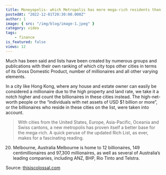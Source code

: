 ```yaml
---
title: Moneyopolis- which Metropolis has more mega-rich residents than any other place in the planet?
postedAt: "2022-12-01T20:30:00.000Z"
author: 1
image: { src: "/img/blog/image-1.jpeg" }
category: video
tags:
    - finance
is_featured: false
views: 12
---
```


Much has been said and lists have been created by numerous groups and publications with their own ranking of which city tops other cities in terms of its Gross Domestic Product, number of millionaires and all other varying elements.

In a city like Hong Kong, where any house and estate owner can easily be considered a millionaire due to the high property and land rate, we take it a notch higher and count the billionaires in these cities instead. The high-net-worth people or the “individuals with net assets of USD $1 billion or more”, or the billionaires who reside in these cities on the list, were taken into account.

> With cities from the United States, Europe, Asia-Pacific, Oceania and Swiss cantons, a new metropolis has proven itself a better base for the mega-rich. A quick peruse of the updated Rich List, as ever, makes for a fascinating reading.

20. Melbourne, Australia
    Melbourne is home to 12 billionaires, 149 centimillionaires and 97,300 millionaires, as well as several of Australia’s leading companies, including ANZ, BHP, Rio Tinto and Telstra.

Source: [thisiscolossal.com](https://thisiscolossal.com)

